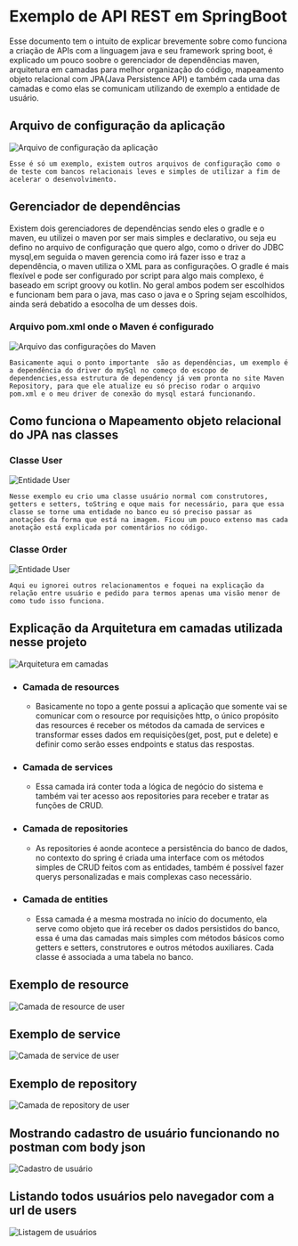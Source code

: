 # Exemplo de API REST em SpringBoot

Esse documento tem o intuito de explicar brevemente sobre como funciona a criação de APIs com a linguagem java e seu framework spring boot, é explicado um pouco soobre o gerenciador de dependências maven, arquitetura em camadas para melhor organização do código, mapeamento objeto relacional com JPA(Java Persistence API) e também cada uma das camadas e como elas se comunicam utilizando de exemplo a entidade de usuário.

## Arquivo de configuração da aplicação
<img src="readme_images/arquivo_config.png" alt="Arquivo de configuração da aplicação">
 
    Esse é só um exemplo, existem outros arquivos de configuração como o de teste com bancos relacionais leves e simples de utilizar a fim de acelerar o desenvolvimento. 
    
## Gerenciador de dependências 

Existem dois gerenciadores de dependências sendo eles o gradle e o maven, eu utilizei o maven por ser mais simples e declarativo, ou seja eu defino no arquivo de configuração que quero algo, como o driver do JDBC mysql,em seguida o maven gerencia como irá fazer isso e traz a dependência, o maven utiliza o XML para as configurações. O gradle é mais flexível e pode ser configurado por script para algo mais complexo, é baseado em script groovy ou kotlin. No geral ambos podem ser escolhidos e funcionam bem para o java, mas caso o java e o Spring sejam escolhidos, ainda será debatido a esocolha de um desses dois.

### Arquivo pom.xml onde o Maven é configurado
<img src="readme_images/pom_maven.png" alt="Arquivo das configurações do Maven">

    Basicamente aqui o ponto importante  são as dependências, um exemplo é a dependência do driver do mySql no começo do escopo de dependencies,essa estrutura de dependency já vem pronta no site Maven Repository, para que ele atualize eu só preciso rodar o arquivo pom.xml e o meu driver de conexão do mysql estará funcionando.

## Como funciona o Mapeamento objeto relacional do JPA nas classes
### Classe User
<img src="readme_images/user_entity.png" alt="Entidade User">

    Nesse exemplo eu crio uma classe usuário normal com construtores, getters e setters, toString e oque mais for necessário, para que essa classe se torne uma entidade no banco eu só preciso passar as anotações da forma que está na imagem. Ficou um pouco extenso mas cada anotação está explicada por comentários no código.

### Classe Order
<img src="readme_images/order.png" alt="Entidade User">
    
    Aqui eu ignorei outros relacionamentos e foquei na explicação da relação entre usuário e pedido para termos apenas uma visão menor de como tudo isso funciona.

## Explicação da Arquitetura em camadas utilizada nesse projeto
<img src="readme_images/arquitetura.png" alt="Arquitetura em camadas">

- ### Camada de resources
    - Basicamente no topo a gente possui a aplicação que somente vai se comunicar com o resource por requisições http, o único propósito das resources é receber os métodos da camada de services e  transformar esses dados em requisições(get, post, put e delete) e definir como serão esses endpoints e status das respostas.
- ### Camada de services
    - Essa camada irá conter toda a lógica de negócio do sistema e também vai ter acesso aos repositories para receber e tratar as funções de CRUD.
- ### Camada de repositories
    - As repositories é aonde acontece a persistência do banco de dados, no contexto do spring é criada uma interface com os métodos simples de CRUD feitos com as entidades, também é possível fazer querys personalizadas e mais complexas caso necessário.
- ### Camada de entities
    - Essa camada é a mesma mostrada no início do documento, ela serve como objeto que irá receber os dados persistidos do banco, essa é uma das camadas mais simples com métodos básicos como getters e setters, construtores e outros métodos auxiliares. Cada classe é associada a uma tabela no banco.

## Exemplo de resource
<img src="readme_images/user_resource.png" alt="Camada de resource de user">

## Exemplo de service
<img src="readme_images/user_service.png" alt="Camada de service de user">

## Exemplo de repository
<img src="readme_images/user_repository.png" alt="Camada de repository de user">

## Mostrando cadastro de usuário funcionando no postman com body json
<img src="readme_images/cadastro.png" alt="Cadastro de usuário">

## Listando todos usuários pelo navegador com a url de users
<img src="readme_images/listagem.png" alt="Listagem de usuários">
